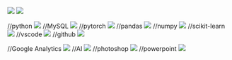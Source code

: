 

<a href="https://www.instagram.com/zzakjista/" target="_blank"><img src="https://img.shields.io/badge/instagram-E4405F?style=for-the-badge&logo=instagram&logoColor=FFFFFF"/></a>
<a href="https://zzz0101.tistory.com/" target="_blank"><img src="https://img.shields.io/badge/tistory-000000?style=for-the-badge&logo=instagram&logoColor=FFFFFF"/></a>

//python
<img src="https://img.shields.io/badge/Python-3766AB?style=for-the-badge&logo=Python&logoColor=white"/>
//MySQL
<img src="https://img.shields.io/badge/MySQL-4479A1?style=for-the-badge&logo=MySQL&logoColor=white"/>
//pytorch
<img src="https://img.shields.io/badge/Pytorch-EE4C2C?style=for-the-badge&logo=Pytorch&logoColor=white"/>
//pandas
<img src="https://img.shields.io/badge/Pandas-150458?style=for-the-badge&logo=pandas&logoColor=white"/>
//numpy
<img src="https://img.shields.io/badge/Numpy-013243?style=for-the-badge&logo=Numpy&logoColor=white"/>
//scikit-learn
<img src="https://img.shields.io/badge/scikit-learn-F7931E?style=for-the-badge&logo=scikit-learn&logoColor=white"/>
//vscode
<img src="https://img.shields.io/badge/VSCODE-007ACC?style=for-the-badge&logo=VisualStudioCODE&logoColor=white"/>
//github
<img src="https://img.shields.io/badge/github-181717?style=for-the-badge&logo=github&logoColor=white"/>


//Google Analytics
<img src="https://img.shields.io/badge/Google Analytics-E37400?style=for-the-badge&logo=Google Analytics&logoColor=white"/>
//AI
<img src="https://img.shields.io/badge/AI-FF9A00?style=for-the-badge&logo=Adobe illustrator&logoColor=white"/>
//photoshop
<img src="https://img.shields.io/badge/Photoshop-31A8FF?style=for-the-badge&logo=Adobe Photoshop&logoColor=white"/>
//powerpoint
<img src="https://img.shields.io/badge/Powerpoint-B7472A?style=for-the-badge&logo=microsoft powerpoint&logoColor=white"/>
